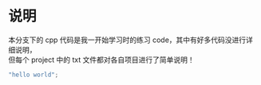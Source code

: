 说明
=
本分支下的 cpp 代码是我一开始学习时的练习 code，其中有好多代码没进行详细说明，<br>
但每个 project 中的 txt 文件都对各自项目进行了简单说明！

```cpp
"hello world";

